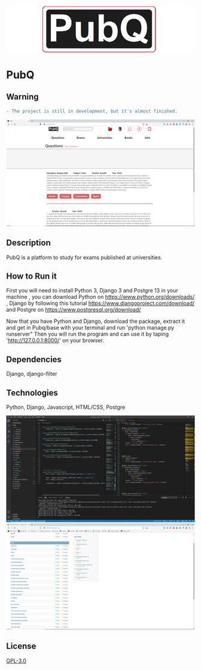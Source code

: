 
<img src="Images/logo.png">

# PubQ

## Warning

```diff 
- The project is still in development, but it's almost finished. 
```
<img src="Images/Pubq1.png">

## Description

PubQ is a platform to study for exams published at universities.

## How to Run it

First you will need to install Python 3, Django 3 and Postgre 13 in your machine , you can download Python on https://www.python.org/downloads/ , Django by following this tutorial https://www.djangoproject.com/download/ and Postgre on https://www.postgresql.org/download/

Now that you have Python and Django, download the package, extract it and get in Pubq/base with your terminal and run 'python manage.py runserver"
Then you will run the program and can use it by taping 'http://127.0.0.1:8000/' on your browser.


## Dependencies

Django, django-filter

## Technologies

Python, Django, Javascript, HTML/CSS, Postgre

<img src="Images/Pubq2.png">


<img src="Images/PubQ3.png">

## License
[GPL-3.0](https://www.gnu.org/licenses/gpl-3.0.en.html)
